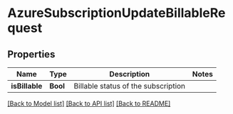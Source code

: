 # AzureSubscriptionUpdateBillableRequest

## Properties
Name | Type | Description | Notes
------------ | ------------- | ------------- | -------------
**isBillable** | **Bool** | Billable status of the subscription | 

[[Back to Model list]](../README.md#documentation-for-models) [[Back to API list]](../README.md#documentation-for-api-endpoints) [[Back to README]](../README.md)


